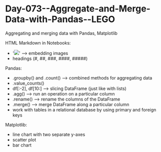 # Day-073--Aggregate-and-Merge-Data-with-Pandas--LEGO
Aggregating and merging data with Pandas, Matplotlib

HTML Markdown in Notebooks:
- '<img src='image.jpg'>'    -->    embedding images 
- headings (#, ##, ###, ####, #####)

Pandas:
- .groupby() and .count()    -->    combined methods for aggregating data
- .value_counts()
- df[:-2], df[10:]    -->    slicing DataFrame (just like with lists)
- .agg()    -->    run an operation on a particular column
- .rename()    -->    rename the columns of the DataFrame
- .merge()    -->    merge DataFrame along a particular column
- work with tables in a relational database by using primary and foreign keys

Matplotlib:
- line chart with two separate y-axes
- scatter plot
- bar chart
